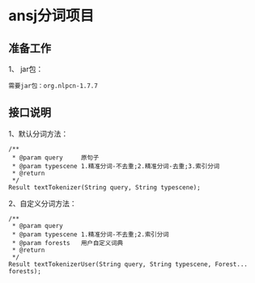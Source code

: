 # ansj分词项目

## 准备工作

1、 jar包：

    需要jar包：org.nlpcn-1.7.7

## 接口说明

1、默认分词方法：

    /**
     * @param query     原句子
     * @param typescene 1.精准分词-不去重;2.精准分词-去重;3.索引分词
     * @return
     */
    Result textTokenizer(String query, String typescene);

2、自定义分词方法：

    /**
     * @param query
     * @param typescene 1.精准分词-不去重;2.索引分词
     * @param forests   用户自定义词典
     * @return
     */
    Result textTokenizerUser(String query, String typescene, Forest... forests);

